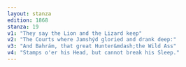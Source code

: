 ```yaml
---
layout: stanza
edition: 1868
stanza: 19
v1: "They say the Lion and the Lizard keep"
v2: "The Courts where Jamshýd gloried and drank deep:"
v3: "And Bahrám, that great Hunter&mdash;the Wild Ass"
v4: "Stamps o'er his Head, but cannot break his Sleep."
---
```

